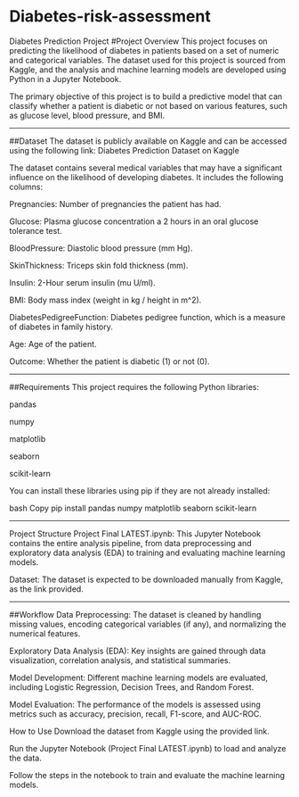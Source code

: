 # Diabetes-risk-assessment
Diabetes Prediction Project
#Project Overview
This project focuses on predicting the likelihood of diabetes in patients based on a set of numeric and categorical variables. The dataset used for this project is sourced from Kaggle, and the analysis and machine learning models are developed using Python in a Jupyter Notebook.

The primary objective of this project is to build a predictive model that can classify whether a patient is diabetic or not based on various features, such as glucose level, blood pressure, and BMI.

---
##Dataset
The dataset is publicly available on Kaggle and can be accessed using the following link:
Diabetes Prediction Dataset on Kaggle

The dataset contains several medical variables that may have a significant influence on the likelihood of developing diabetes. It includes the following columns:

Pregnancies: Number of pregnancies the patient has had.

Glucose: Plasma glucose concentration a 2 hours in an oral glucose tolerance test.

BloodPressure: Diastolic blood pressure (mm Hg).

SkinThickness: Triceps skin fold thickness (mm).

Insulin: 2-Hour serum insulin (mu U/ml).

BMI: Body mass index (weight in kg / height in m^2).

DiabetesPedigreeFunction: Diabetes pedigree function, which is a measure of diabetes in family history.

Age: Age of the patient.

Outcome: Whether the patient is diabetic (1) or not (0).

---

##Requirements
This project requires the following Python libraries:

pandas

numpy

matplotlib

seaborn

scikit-learn

You can install these libraries using pip if they are not already installed:

bash
Copy
pip install pandas numpy matplotlib seaborn scikit-learn

---

Project Structure
Project Final LATEST.ipynb: This Jupyter Notebook contains the entire analysis pipeline, from data preprocessing and exploratory data analysis (EDA) to training and evaluating machine learning models.

Dataset: The dataset is expected to be downloaded manually from Kaggle, as the link provided.

---

##Workflow
Data Preprocessing: The dataset is cleaned by handling missing values, encoding categorical variables (if any), and normalizing the numerical features.

Exploratory Data Analysis (EDA): Key insights are gained through data visualization, correlation analysis, and statistical summaries.

Model Development: Different machine learning models are evaluated, including Logistic Regression, Decision Trees, and Random Forest.

Model Evaluation: The performance of the models is assessed using metrics such as accuracy, precision, recall, F1-score, and AUC-ROC.

How to Use
Download the dataset from Kaggle using the provided link.

Run the Jupyter Notebook (Project Final LATEST.ipynb) to load and analyze the data.

Follow the steps in the notebook to train and evaluate the machine learning models.

